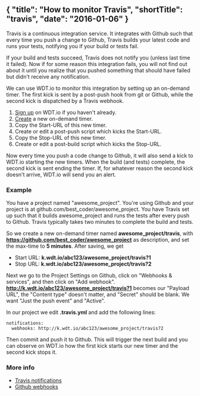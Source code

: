 {
  "title": "How to monitor Travis",
  "shortTitle": "travis",
  "date": "2016-01-06"
}
---
Travis is a continuous integration service. It integrates with Github such that every time you push a change to Github, Travis builds your latest code and runs your tests, notifying you if your build or tests fail.

If your build and tests succeed, Travis does not notify you (unless last time it failed). Now if for some reason this integration fails, you will not find out about it until you realize that you pushed something that should have failed but didn't receive any notification.

We can use WDT.io to monitor this integration by setting up an on-demand timer.  The first kick is sent by a post-push hook from git or Github, while the second kick is dispatched by a Travis webhook.

1. [Sign up](https://wdt.io/signup) on WDT.io if you haven't already.
2. [Create](ondemand_timer.html) a new on-demand timer.
3. Copy the Start-URL of this new timer.
4. Create or edit a post-push script which kicks the Start-URL.
3. Copy the Stop-URL of this new timer.
4. Create or edit a post-build script which kicks the Stop-URL.

Now every time you push a code change to Github, it will also send a kick to WDT.io starting the new timers. When the build (and tests) complete, the second kick is sent ending the timer. If, for whatever reason the second kick doesn't arrive, WDT.io will send you an alert.


### Example

You have a project named "awesome_project". You're using Github and your project is at github.com/best_coder/awesome_project. You have Travis set up such that it builds awesome_project and runs the tests after every push to Github. Travis typically takes two minutes to complete the build and tests.

So we create a new on-demand timer named **awesome_project/travis**, with **https://github.com/best_coder/awesome_project** as description, and set the max-time to **5 minutes**. After saving, we get

- Start URL: **k.wdt.io/abc123/awesome_project/travis?1**
- Stop URL: **k.wdt.io/abc123/awesome_project/travis?2**

Next we go to the Project Settings on Github, click on "Webhooks & services", and then click on "Add webhook". **http://k.wdt.io/abc123/awesome_project/travis?1** becomes our "Payload URL", the "Content type" doesn't matter, and "Secret" should be blank. We want "Just the push event" and "Active".

In our project we edit **.travis.yml** and add the following lines:

```
notifications:
  webhooks: http://k.wdt.io/abc123/awesome_project/travis?2
```

Then commit and push it to Github. This will trigger the next build and you can observe on WDT.io how the first kick starts our new timer and the second kick stops it.


### More info

- [Travis notifications](https://docs.travis-ci.com/user/notifications/#Webhook-notification)
- [Github webhooks](https://developer.github.com/webhooks/)
